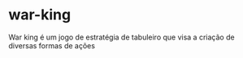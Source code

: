 # war-king
War king é um jogo de estratégia de tabuleiro que visa a criação de diversas formas de ações
